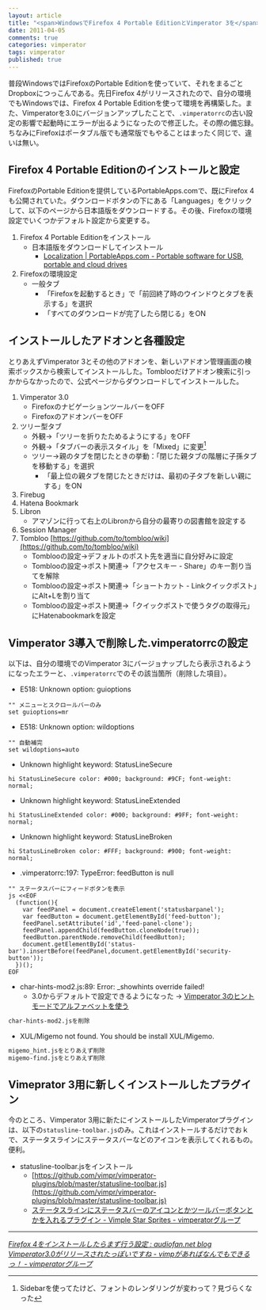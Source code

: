 ```yaml
---
layout: article
title: "<span>WindowsでFirefox 4 Portable EditionとVimperator 3を</span><span>インストールする</span>"
date: 2011-04-05
comments: true
categories: vimperator
tags: vimperator
published: true
---
```


普段WindowsではFirefoxのPortable Editionを使っていて、それをまるごとDropboxにつっこんである。先日Firefox 4がリリースされたので、自分の環境でもWindowsでは、Firefox 4 Portable Editionを使って環境を再構築した。また、Vimperatorを3.0にバージョンアップしたことで、`.vimperatorrc`の古い設定の影響で起動時にエラーが出るようになったので修正した。その際の備忘録。ちなみにFirefoxはポータブル版でも通常版でもやることはまったく同じで、違いは無い。

<!-- READMORE -->


## Firefox 4 Portable Editionのインストールと設定

FirefoxのPortable Editionを提供しているPortableApps.comで、既にFirefox 4も公開されていた。ダウンロードボタンの下にある「Languages」をクリックして、以下のページから日本語版をダウンロードする。その後、Firefoxの環境設定でいくつかデフォルト設定から変更する。

1. Firefox 4 Portable Editionをインストール
    - 日本語版をダウンロードしてインストール
        - [Localization \| PortableApps.com - Portable software for USB, portable and cloud drives](http://portableapps.com/apps/internet/firefox_portable/localization)
1. Firefoxの環境設定
    - 一般タブ
        - 「Firefoxを起動するとき」で「前回終了時のウインドウとタブを表示する」を選択
        - 「すべてのダウンロードが完了したら閉じる」をON


## インストールしたアドオンと各種設定

とりあえずVimperator 3とその他のアドオンを、新しいアドオン管理画面の検索ボックスから検索してインストールした。Tomblooだけアドオン検索に引っかからなかったので、公式ページからダウンロードしてインストールした。

1. Vimperator 3.0
    - FirefoxのナビゲーションツールバーをOFF
    - FirefoxのアドオンバーをOFF
2. ツリー型タブ
    - 外観→「ツリーを折りたためるようにする」をOFF
    - 外観→「タブバーの表示スタイル」を「Mixed」に変更[^1]
    - ツリー→親のタブを閉じたときの挙動：「閉じた親タブの階層に子孫タブを移動する」を選択
        - 「最上位の親タブを閉じたときだけは、最初の子タブを新しい親にする」をON
3. Firebug
4. Hatena Bookmark
5. Libron
    - アマゾンに行って右上のLibronから自分の最寄りの図書館を設定する
6. Session Manager
7. Tombloo [https://github.com/to/tombloo/wiki](https://github.com/to/tombloo/wiki)
    - Tomblooの設定→デフォルトのポスト先を適当に自分好みに設定
    - Tomblooの設定→ポスト関連→「アクセスキー - Share」のキー割り当てを解除
    - Tomblooの設定→ポスト関連→「ショートカット - Linkクイックポスト」にAlt+Lを割り当て
    - Tomblooの設定→ポスト関連→「クイックポストで使うタグの取得元」にHatenabookmarkを設定

## Vimperator 3導入で削除した.vimperatorrcの設定

以下は、自分の環境でのVimperator 3にバージョナップしたら表示されるようになったエラーと、`.vimperatorrc`でのその該当箇所（削除した項目）。

- E518: Unknown option: guioptions

~~~ vim
"" メニューとスクロールバーのみ
set guioptions=mr
~~~

- E518: Unknown option: wildoptions

~~~ vim
"" 自動補完
set wildoptions=auto
~~~

- Unknown highlight keyword: StatusLineSecure

~~~ vim
hi StatusLineSecure color: #000; background: #9CF; font-weight: normal;
~~~

- Unknown highlight keyword: StatusLineExtended

~~~ vim
hi StatusLineExtended color: #000; background: #9FF; font-weight: normal;
~~~

- Unknown highlight keyword: StatusLineBroken

~~~ vim
hi StatusLineBroken color: #FFF; background: #900; font-weight: normal;
~~~

- .vimperatorrc:197: TypeError: feedButton is null

~~~ vim
"" ステータスバーにフィードボタンを表示
js <<EOF
  (function(){
    var feedPanel = document.createElement('statusbarpanel');
    var feedButton = document.getElementById('feed-button');
    feedPanel.setAttribute('id','feed-panel-clone');
    feedPanel.appendChild(feedButton.cloneNode(true));
    feedButton.parentNode.removeChild(feedButton);
    document.getElementById('status-bar').insertBefore(feedPanel,document.getElementById('security-button'));
  })();
EOF
~~~

- char-hints-mod2.js:89: Error: \_showhints override failed!
    - 3.0からデフォルトで設定できるようになった → [Vimperator 3のヒントモードでアルファベットを使う](/2011/03/27/vimperator3-hint-mode-alphabet-uppercase)

~~~ sh
char-hints-mod2.jsを削除
~~~

- XUL/Migemo not found. You should be install XUL/Migemo.

~~~ sh
migemo_hint.jsをとりあえず削除
migemo-find.jsをとりあえず削除
~~~


## Vimeprator 3用に新しくインストールしたプラグイン

今のところ、Vimperator 3用に新たにインストールしたVimperatorプラグインは、以下の`statusline-toolbar.js`のみ。これはインストールするだけでおｋで、ステータスラインにステータスバーなどのアイコンを表示してくれるもの。便利。

- statusline-toolbar.jsをインストール
    - [https://github.com/vimpr/vimperator-plugins/blob/master/statusline-toolbar.js](https://github.com/vimpr/vimperator-plugins/blob/master/statusline-toolbar.js)
    - [ステータスラインにステータスバーのアイコンとかツールバーボタンとかを入れるプラグイン - Vimple Star Sprites - vimperatorグループ](http://vimperator.g.hatena.ne.jp/teramako/20110325/1301005271)

* * *

<cite>[Firefox 4をインストールしたらまず行う設定 : audiofan.net blog](http://blog.audiofan.net/archives/1394190.html)</cite>
<cite>[Vimperator3.0がリリースされたっぽいですね - vimpがあればなんでもできるっ！ - vimperatorグループ](http://vimperator.g.hatena.ne.jp/snaka72/20110308/vimperator_3_0_released)</cite>

[^1]: Sidebarを使ってたけど、フォントのレンダリングが変わって？見づらくなった
